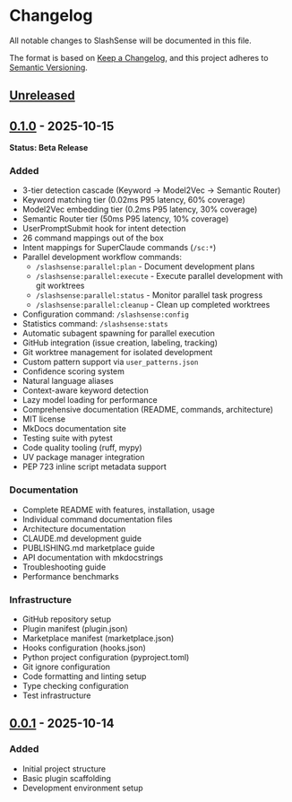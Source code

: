 # Changelog

All notable changes to SlashSense will be documented in this file.

The format is based on [Keep a Changelog](https://keepachangelog.com/en/1.0.0/),
and this project adheres to [Semantic Versioning](https://semver.org/spec/v2.0.0.html).

## [Unreleased]

## [0.1.0] - 2025-10-15

**Status: Beta Release**

### Added
- 3-tier detection cascade (Keyword → Model2Vec → Semantic Router)
- Keyword matching tier (0.02ms P95 latency, 60% coverage)
- Model2Vec embedding tier (0.2ms P95 latency, 30% coverage)
- Semantic Router tier (50ms P95 latency, 10% coverage)
- UserPromptSubmit hook for intent detection
- 26 command mappings out of the box
- Intent mappings for SuperClaude commands (`/sc:*`)
- Parallel development workflow commands:
  - `/slashsense:parallel:plan` - Document development plans
  - `/slashsense:parallel:execute` - Execute parallel development with git worktrees
  - `/slashsense:parallel:status` - Monitor parallel task progress
  - `/slashsense:parallel:cleanup` - Clean up completed worktrees
- Configuration command: `/slashsense:config`
- Statistics command: `/slashsense:stats`
- Automatic subagent spawning for parallel execution
- GitHub integration (issue creation, labeling, tracking)
- Git worktree management for isolated development
- Custom pattern support via `user_patterns.json`
- Confidence scoring system
- Natural language aliases
- Context-aware keyword detection
- Lazy model loading for performance
- Comprehensive documentation (README, commands, architecture)
- MIT license
- MkDocs documentation site
- Testing suite with pytest
- Code quality tooling (ruff, mypy)
- UV package manager integration
- PEP 723 inline script metadata support

### Documentation
- Complete README with features, installation, usage
- Individual command documentation files
- Architecture documentation
- CLAUDE.md development guide
- PUBLISHING.md marketplace guide
- API documentation with mkdocstrings
- Troubleshooting guide
- Performance benchmarks

### Infrastructure
- GitHub repository setup
- Plugin manifest (plugin.json)
- Marketplace manifest (marketplace.json)
- Hooks configuration (hooks.json)
- Python project configuration (pyproject.toml)
- Git ignore configuration
- Code formatting and linting setup
- Type checking configuration
- Test infrastructure

## [0.0.1] - 2025-10-14

### Added
- Initial project structure
- Basic plugin scaffolding
- Development environment setup

[Unreleased]: https://github.com/Shakes-tzd/slashsense/compare/v0.1.0...HEAD
[0.1.0]: https://github.com/Shakes-tzd/slashsense/releases/tag/v0.1.0
[0.0.1]: https://github.com/Shakes-tzd/slashsense/releases/tag/v0.0.1
